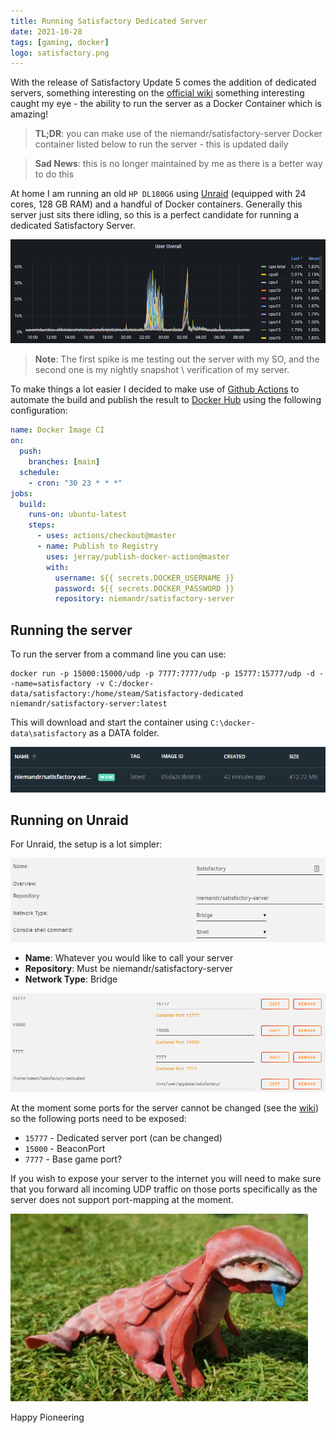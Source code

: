 ```yaml
---
title: Running Satisfactory Dedicated Server
date: 2021-10-28
tags: [gaming, docker]
logo: satisfactory.png
---
```


With the release of Satisfactory Update 5 comes the addition of dedicated servers, something interesting on the [official wiki](https://satisfactory.fandom.com/wiki/Dedicated_servers#Running_manually_within_a_Docker_container) something interesting caught my eye - the ability to run the server as a Docker Container which is amazing!

> **TL;DR**: you can make use of the niemandr/satisfactory-server Docker container listed below to run the server - this is updated daily

> **Sad News**: this is no longer maintained by me as there is a better way to do this

At home I am running an old `HP DL180G6` using [Unraid](https://unraid.net/) (equipped with 24 cores, 128 GB RAM) and a handful of Docker containers. Generally this server just sits there idling, so this is a perfect candidate for running a dedicated Satisfactory Server.

<img src="./001.png" alt="" />

> **Note**: The first spike is me testing out the server with my SO, and the second one is my nightly snapshot \ verification of my server.

To make things a lot easier I decided to make use of [Github Actions](https://github.com/features/actions) to automate the build and publish the result to [Docker Hub](https://hub.docker.com/) using the following configuration:

```yaml
name: Docker Image CI
on:
  push:
    branches: [main]
  schedule:
    - cron: "30 23 * * *"
jobs:
  build:
    runs-on: ubuntu-latest
    steps:
      - uses: actions/checkout@master
      - name: Publish to Registry
        uses: jerray/publish-docker-action@master
        with:
          username: ${{ secrets.DOCKER_USERNAME }}
          password: ${{ secrets.DOCKER_PASSWORD }}
          repository: niemandr/satisfactory-server
```

## Running the server

To run the server from a command line you can use:

```shell
docker run -p 15000:15000/udp -p 7777:7777/udp -p 15777:15777/udp -d --name=satisfactory -v C:/docker-data/satisfactory:/home/steam/Satisfactory-dedicated niemandr/satisfactory-server:latest
```

This will download and start the container using `C:\docker-data\satisfactory` as a DATA folder.

<img src="./002.png" alt="" />

## Running on Unraid

For Unraid, the setup is a lot simpler:

<img src="./003.png" alt="" />

- **Name**: Whatever you would like to call your server
- **Repository**: Must be niemandr/satisfactory-server
- **Network Type**: Bridge

<img src="./004.png" alt="" />

At the moment some ports for the server cannot be changed (see the [wiki](https://satisfactory.fandom.com/wiki/Dedicated_servers#Running_manually_within_a_Docker_container)) so the following ports need to be exposed:

- `15777` - Dedicated server port (can be changed)
- `15000` - BeaconPort
- `7777` - Base game port?

If you wish to expose your server to the internet you will need to make sure that you forward all incoming UDP traffic on those ports specifically as the server does not support port-mapping at the moment.

<img src="./005.png" alt="" />

Happy Pioneering
